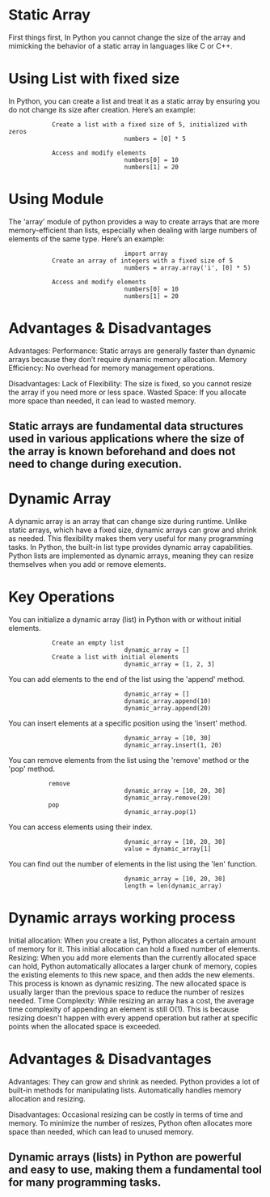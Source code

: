# Static Array

First things first, In Python you cannot change the size of the array and mimicking the behavior of a static array in languages like C or C++. 

# Using List with fixed size

In Python, you can create a list and treat it as a static array by ensuring you do not change its size after creation. Here’s an example:

                Create a list with a fixed size of 5, initialized with zeros
                                    numbers = [0] * 5

                Access and modify elements
                                    numbers[0] = 10
                                    numbers[1] = 20

# Using Module  

The 'array' module of python provides a way to create arrays that are more memory-efficient than lists, especially when dealing with large numbers of elements of the same type. Here’s an example:

                                    import array
                Create an array of integers with a fixed size of 5
                                    numbers = array.array('i', [0] * 5)
                
                Access and modify elements
                                    numbers[0] = 10
                                    numbers[1] = 20

# Advantages & Disadvantages

Advantages:
    Performance: Static arrays are generally faster than dynamic arrays because they don’t require dynamic  memory allocation.
    Memory Efficiency: No overhead for memory management operations.

Disadvantages:
    Lack of Flexibility: The size is fixed, so you cannot resize the array if you need more or less space.
    Wasted Space: If you allocate more space than needed, it can lead to wasted memory.

## Static arrays are fundamental data structures used in various applications where the size of the array is known beforehand and does not need to change during execution.

#####

# Dynamic Array

A dynamic array is an array that can change size during runtime. Unlike static arrays, which have a fixed size, dynamic arrays can grow and shrink as needed. This flexibility makes them very useful for many programming tasks. In Python, the built-in list type provides dynamic array capabilities. Python lists are implemented as dynamic arrays, meaning they can resize themselves when you add or remove elements.

# Key Operations

You can initialize a dynamic array (list) in Python with or without initial elements.

                Create an empty list
                                    dynamic_array = []
                Create a list with initial elements
                                    dynamic_array = [1, 2, 3]                    

You can add elements to the end of the list using the 'append' method.

                                    dynamic_array = []
                                    dynamic_array.append(10)
                                    dynamic_array.append(20)

You can insert elements at a specific position using the 'insert' method.

                                    dynamic_array = [10, 30]
                                    dynamic_array.insert(1, 20)

You can remove elements from the list using the 'remove' method or the 'pop' method.

               remove
                                    dynamic_array = [10, 20, 30]
                                    dynamic_array.remove(20)
               pop      
                                    dynamic_array.pop(1)

You can access elements using their index.

                                    dynamic_array = [10, 20, 30]
                                    value = dynamic_array[1]

You can find out the number of elements in the list using the 'len' function.

                                    dynamic_array = [10, 20, 30]
                                    length = len(dynamic_array)

# Dynamic arrays working process

Initial allocation: 
    When you create a list, Python allocates a certain amount of memory for it. This initial allocation can hold a fixed number of elements.
Resizing:
    When you add more elements than the currently allocated space can hold, Python automatically allocates a larger chunk of memory, copies the existing elements to this new space, and then adds the new elements. This process is known as dynamic resizing. The new allocated space is usually larger than the previous space to reduce the number of resizes needed.
Time Complexity:
    While resizing an array has a cost, the average time complexity of appending an element is still O(1). This is because resizing doesn't happen with every append operation but rather at specific points when the allocated space is exceeded.

# Advantages & Disadvantages

Advantages:
    They can grow and shrink as needed.
    Python provides a lot of built-in methods for manipulating lists.
    Automatically handles memory allocation and resizing.

Disadvantages:
    Occasional resizing can be costly in terms of time and memory.
    To minimize the number of resizes, Python often allocates more space than needed, which can lead to unused memory.

## Dynamic arrays (lists) in Python are powerful and easy to use, making them a fundamental tool for many programming tasks.